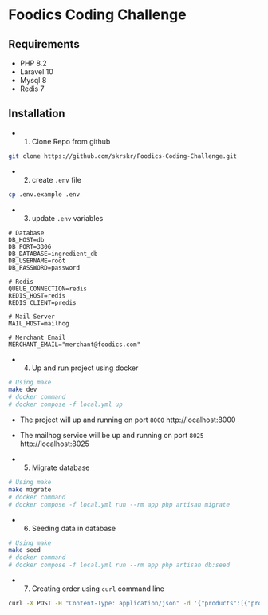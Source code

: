 # Foodics Coding Challenge

## Requirements
- PHP 8.2
- Laravel 10
- Mysql 8
- Redis 7

## Installation
- 1. Clone Repo from github
```bash
git clone https://github.com/skrskr/Foodics-Coding-Challenge.git
```
- 2. create `.env` file
```bash
cp .env.example .env
```
- 3. update `.env` variables
```
# Database
DB_HOST=db
DB_PORT=3306
DB_DATABASE=ingredient_db
DB_USERNAME=root
DB_PASSWORD=password

# Redis
QUEUE_CONNECTION=redis
REDIS_HOST=redis
REDIS_CLIENT=predis

# Mail Server
MAIL_HOST=mailhog

# Merchant Email
MERCHANT_EMAIL="merchant@foodics.com"
```

- 4. Up and run project using docker
```bash
# Using make 
make dev
# docker command
# docker compose -f local.yml up
```
- The project will up and running on port `8000` http://localhost:8000
- The mailhog service will be up and running on port `8025` http://localhost:8025

- 5. Migrate database
```bash
# Using make 
make migrate
# docker command
# docker compose -f local.yml run --rm app php artisan migrate
```

- 6. Seeding data in database
```bash
# Using make 
make seed
# docker command
# docker compose -f local.yml run --rm app php artisan db:seed
```

- 7. Creating order using `curl` command line
```bash
curl -X POST -H "Content-Type: application/json" -d '{"products":[{"product_id": 1, "quantity": 1}]}' http://localhost:8000/api/v1/orders
```